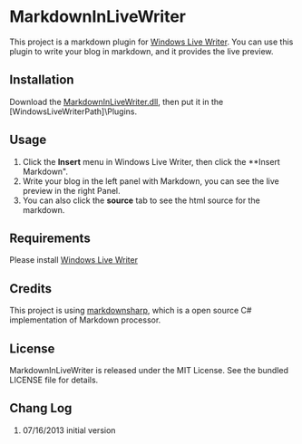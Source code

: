MarkdownInLiveWriter
====================

This project is a markdown plugin for [Windows Live Writer](http://windows.microsoft.com/en-us/windows-live/essentials-other#essentials=overviewother). You can use this plugin to write your blog in markdown, and it provides the live preview.

## Installation

Download the [MarkdownInLiveWriter.dll](https://github.com/fresky/MarkdownInLiveWriter/blob/master/MarkdownInLiveWriter.dll), 
then put it in the [WindowsLiveWriterPath]\Plugins\.

## Usage

1. Click the **Insert** menu in Windows Live Writer, then click the **Insert Markdown".
2. Write your blog in the left panel with Markdown, you can see the live preview in the right Panel.
3. You can also click the **source** tab to see the html source for the markdown.


## Requirements

Please install [Windows Live Writer](http://windows.microsoft.com/en-us/windows-live/essentials-other#essentials=overviewother)

## Credits

This project is using [markdownsharp](http://code.google.com/p/markdownsharp/), which is a open source C# implementation of Markdown processor.

## License

MarkdownInLiveWriter is released under the MIT License. See the bundled LICENSE file for details.

## Chang Log

1. 07/16/2013	initial version

